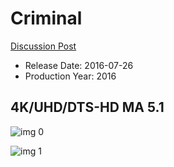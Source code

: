 # Criminal

[Discussion Post](https://www.avsforum.com/threads/bass-eq-for-filtered-movies.2995212/post-56747528)

* Release Date: 2016-07-26
* Production Year: 2016

## 4K/UHD/DTS-HD MA 5.1

![img 0](https://i.imgur.com/MQrR70g.jpg)

![img 1](https://i.imgur.com/iXYvK0Q.jpg)

